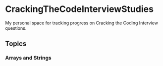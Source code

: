 # CrackingTheCodeInterviewStudies
My personal space for tracking progress on Cracking the Coding Interview questions. 

## Topics
### Arrays and Strings
